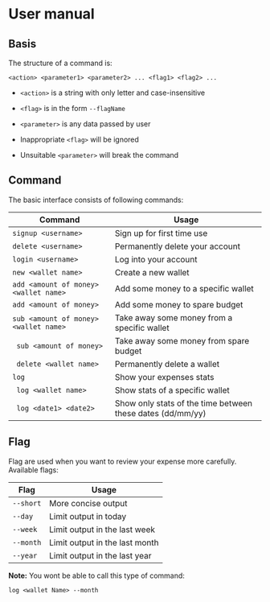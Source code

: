 # User manual
 
 ## Basis

The structure of a command is:
 ```
 <action> <parameter1> <parameter2> ... <flag1> <flag2> ...
 ```
* ```<action>``` is a string with only letter and case-insensitive 
* ```<flag>``` is in the form ```--flagName``` 

* ```<parameter>``` is any data passed by user 
 
 * Inappropriate ```<flag>``` will be ignored
 
 * Unsuitable ```<parameter>``` will break the command

 ## Command

The basic interface consists of following commands:

Command | Usage
-------|-------
``` signup <username> ``` | Sign up for first time use
``` delete <username> ``` | Permanently delete your account
``` login <username> ``` | Log into your account
``` new <wallet name> ``` | Create a new wallet
``` add <amount of money> <wallet name> ``` | Add some money to a specific wallet
``` add <amount of money> ``` | Add some money to spare budget
``` sub <amount of money> <wallet name> ``` | Take away some money from a specific wallet
``` sub <amount of money>``` | Take away some money from spare budget
``` delete <wallet name>```| Permanently delete a wallet
``` log ``` | Show your expenses stats
``` log <wallet name>``` | Show stats of a specific wallet
``` log <date1> <date2>``` | Show only stats of the time between these dates (dd/mm/yy)

## Flag

Flag are used when you want to review your expense more carefully. Available flags:

Flag | Usage
-----|-----
```--short``` | More concise output
```--day```| Limit output in today
```--week```|Limit output in the last week
```--month```|Limit output in the last month
```--year```|Limit output in the last year

**Note:** You wont be able to call this type of command:
```
log <wallet Name> --month
```